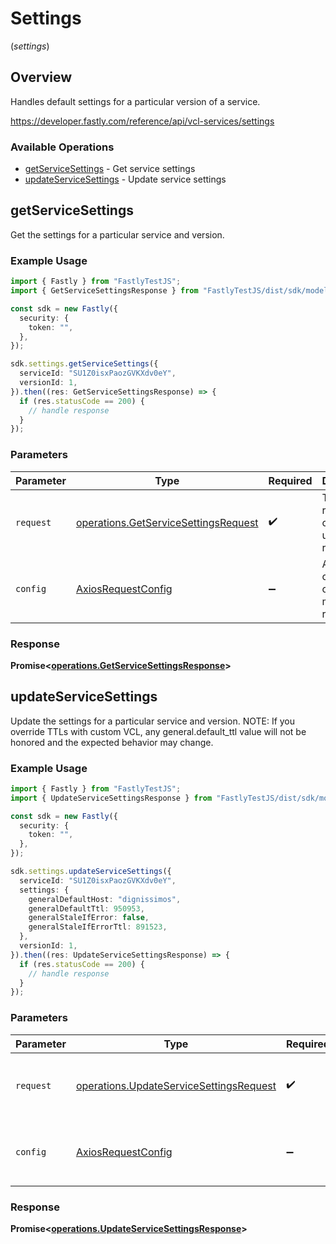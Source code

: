 # Settings
(*settings*)

## Overview

Handles default settings for a particular version of a service.

<https://developer.fastly.com/reference/api/vcl-services/settings>
### Available Operations

* [getServiceSettings](#getservicesettings) - Get service settings
* [updateServiceSettings](#updateservicesettings) - Update service settings

## getServiceSettings

Get the settings for a particular service and version.

### Example Usage

```typescript
import { Fastly } from "FastlyTestJS";
import { GetServiceSettingsResponse } from "FastlyTestJS/dist/sdk/models/operations";

const sdk = new Fastly({
  security: {
    token: "",
  },
});

sdk.settings.getServiceSettings({
  serviceId: "SU1Z0isxPaozGVKXdv0eY",
  versionId: 1,
}).then((res: GetServiceSettingsResponse) => {
  if (res.statusCode == 200) {
    // handle response
  }
});
```

### Parameters

| Parameter                                                                                    | Type                                                                                         | Required                                                                                     | Description                                                                                  |
| -------------------------------------------------------------------------------------------- | -------------------------------------------------------------------------------------------- | -------------------------------------------------------------------------------------------- | -------------------------------------------------------------------------------------------- |
| `request`                                                                                    | [operations.GetServiceSettingsRequest](../../models/operations/getservicesettingsrequest.md) | :heavy_check_mark:                                                                           | The request object to use for the request.                                                   |
| `config`                                                                                     | [AxiosRequestConfig](https://axios-http.com/docs/req_config)                                 | :heavy_minus_sign:                                                                           | Available config options for making requests.                                                |


### Response

**Promise<[operations.GetServiceSettingsResponse](../../models/operations/getservicesettingsresponse.md)>**


## updateServiceSettings

Update the settings for a particular service and version. NOTE: If you override TTLs with custom VCL, any general.default_ttl value will not be honored and the expected behavior may change.


### Example Usage

```typescript
import { Fastly } from "FastlyTestJS";
import { UpdateServiceSettingsResponse } from "FastlyTestJS/dist/sdk/models/operations";

const sdk = new Fastly({
  security: {
    token: "",
  },
});

sdk.settings.updateServiceSettings({
  serviceId: "SU1Z0isxPaozGVKXdv0eY",
  settings: {
    generalDefaultHost: "dignissimos",
    generalDefaultTtl: 950953,
    generalStaleIfError: false,
    generalStaleIfErrorTtl: 891523,
  },
  versionId: 1,
}).then((res: UpdateServiceSettingsResponse) => {
  if (res.statusCode == 200) {
    // handle response
  }
});
```

### Parameters

| Parameter                                                                                          | Type                                                                                               | Required                                                                                           | Description                                                                                        |
| -------------------------------------------------------------------------------------------------- | -------------------------------------------------------------------------------------------------- | -------------------------------------------------------------------------------------------------- | -------------------------------------------------------------------------------------------------- |
| `request`                                                                                          | [operations.UpdateServiceSettingsRequest](../../models/operations/updateservicesettingsrequest.md) | :heavy_check_mark:                                                                                 | The request object to use for the request.                                                         |
| `config`                                                                                           | [AxiosRequestConfig](https://axios-http.com/docs/req_config)                                       | :heavy_minus_sign:                                                                                 | Available config options for making requests.                                                      |


### Response

**Promise<[operations.UpdateServiceSettingsResponse](../../models/operations/updateservicesettingsresponse.md)>**

